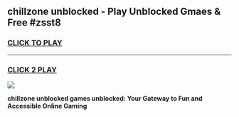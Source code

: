 
## chillzone unblocked - Play Unblocked Gmaes & Free #zsst8
<h3>
<a href="https://news.freeplayer.one?title=chillzone_unblocked&ref=03M">CLICK TO PLAY</a></h3>
<hr>

<h3>
<a href="https://news.freeplayer.one?title=chillzone_unblocked&ref=03M">CLICK 2 PLAY</a>
  
</h3>

<a href="https://news.freeplayer.one?title=chillzone_unblocked&ref=03M"><img src="https://clearcache.store/games.png"></a>


**chillzone unblocked games unblocked: Your Gateway to Fun and Accessible Online Gaming**
